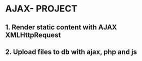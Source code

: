 # AJAX- PROJECT

## 1. Render static content with AJAX XMLHttpRequest

## 2. Upload files to db with ajax, php and js